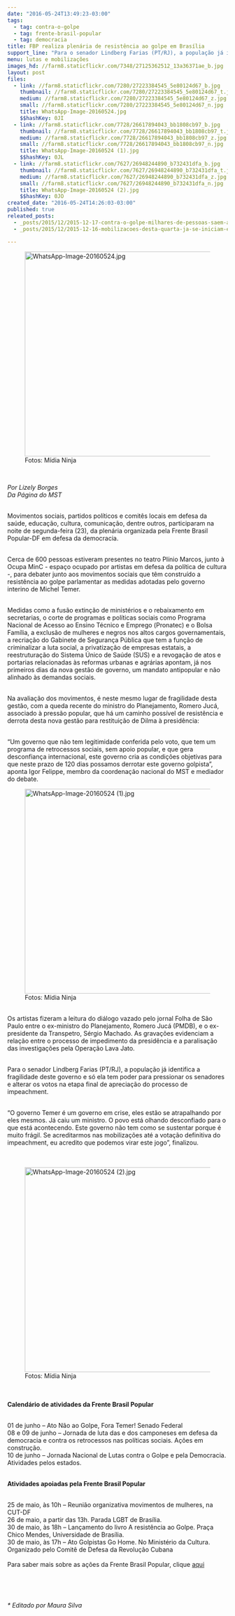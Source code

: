```yaml
---
date: "2016-05-24T13:49:23-03:00"
tags:
  - tag: contra-o-golpe
  - tag: frente-brasil-popular
  - tag: democracia
title: FBP realiza plenária de resistência ao golpe em Brasília
support_line: "Para o senador Lindberg Farias (PT/RJ), a população já identifica a fragilidade deste governo "
menu: lutas e mobilizações
images_hd: //farm8.staticflickr.com/7348/27125362512_13a36371ae_b.jpg
layout: post
files:
  - link: //farm8.staticflickr.com/7280/27223384545_5e80124d67_b.jpg
    thumbnail: //farm8.staticflickr.com/7280/27223384545_5e80124d67_t.jpg
    medium: //farm8.staticflickr.com/7280/27223384545_5e80124d67_z.jpg
    small: //farm8.staticflickr.com/7280/27223384545_5e80124d67_n.jpg
    title: WhatsApp-Image-20160524.jpg
    $$hashKey: 0JI
  - link: //farm8.staticflickr.com/7728/26617894043_bb1808cb97_b.jpg
    thumbnail: //farm8.staticflickr.com/7728/26617894043_bb1808cb97_t.jpg
    medium: //farm8.staticflickr.com/7728/26617894043_bb1808cb97_z.jpg
    small: //farm8.staticflickr.com/7728/26617894043_bb1808cb97_n.jpg
    title: WhatsApp-Image-20160524 (1).jpg
    $$hashKey: 0JL
  - link: //farm8.staticflickr.com/7627/26948244890_b732431dfa_b.jpg
    thumbnail: //farm8.staticflickr.com/7627/26948244890_b732431dfa_t.jpg
    medium: //farm8.staticflickr.com/7627/26948244890_b732431dfa_z.jpg
    small: //farm8.staticflickr.com/7627/26948244890_b732431dfa_n.jpg
    title: WhatsApp-Image-20160524 (2).jpg
    $$hashKey: 0JO
created_date: "2016-05-24T14:26:03-03:00"
published: true
releated_posts:
  - _posts/2015/12/2015-12-17-contra-o-golpe-milhares-de-pessoas-saem-as-ruas-na-bahia.md
  - _posts/2015/12/2015-12-16-mobilizacoes-desta-quarta-ja-se-iniciam-em-diversas-partes-do-brasil.md

---
```

<figure class="image"><img alt="WhatsApp-Image-20160524.jpg" height="467" src="//farm8.staticflickr.com/7280/27223384545_5e80124d67_b.jpg" width="700" />
<figcaption>Fotos: M&iacute;dia Ninja&nbsp;</figcaption>
</figure>

<p>&nbsp;</p>

<p><em>Por Lizely&nbsp;Borges<br />
Da P&aacute;gina do MST</em></p>

<p><br />
Movimentos sociais, partidos pol&iacute;ticos e comit&ecirc;s locais em defesa da sa&uacute;de, educa&ccedil;&atilde;o, cultura, comunica&ccedil;&atilde;o, dentre outros,&nbsp;participaram na noite de segunda-feira (23), da plen&aacute;ria organizada&nbsp;pela Frente Brasil Popular-DF em defesa da democracia.</p>

<p><br />
Cerca de 600 pessoas estiveram presentes no teatro Pl&iacute;nio Marcos, junto &agrave; Ocupa MinC -&nbsp;espa&ccedil;o ocupado por artistas em defesa da pol&iacute;tica de cultura -,&nbsp;para debater junto aos movimentos sociais que t&ecirc;m constru&iacute;do a resist&ecirc;ncia ao golpe parlamentar as medidas adotadas pelo governo interino de Michel Temer.</p>

<p><br />
Medidas como&nbsp;a fus&atilde;o extin&ccedil;&atilde;o de minist&eacute;rios e o rebaixamento em secretarias, o corte de programas e pol&iacute;ticas sociais como Programa Nacional de Acesso ao Ensino T&eacute;cnico e Emprego (<wbr />Pronatec) e o Bolsa Fam&iacute;lia, a exclus&atilde;o de mulheres e negros nos altos cargos governamentais, a recria&ccedil;&atilde;o do Gabinete de Seguran&ccedil;a P&uacute;blica que tem a&nbsp;fun&ccedil;&atilde;o de criminalizar&nbsp;a luta social, a privatiza&ccedil;&atilde;o de empresas estatais, a reestrutura&ccedil;&atilde;o do Sistema &Uacute;nico de Sa&uacute;de (SUS) e a revoga&ccedil;&atilde;o de atos e portarias relacionadas &agrave;s reformas urbanas e agr&aacute;rias apontam, j&aacute; nos primeiros dias da nova gest&atilde;o de governo, um mandato antipopular e n&atilde;o alinhado &agrave;s demandas sociais. &nbsp;</p>

<p><br />
Na avalia&ccedil;&atilde;o dos movimentos, &eacute; neste mesmo lugar de fragilidade desta gest&atilde;o, com a queda recente do ministro do Planejamento, Romero Juc&aacute;, associado &agrave; press&atilde;o popular, que h&aacute; um caminho poss&iacute;vel de resist&ecirc;ncia e derrota desta nova gest&atilde;o para restitui&ccedil;&atilde;o de Dilma &agrave; presid&ecirc;ncia:</p>

<p><br />
&ldquo;Um governo que n&atilde;o tem legitimidade conferida pelo voto, que tem um programa de retrocessos sociais, sem apoio popular, e que gera desconfian&ccedil;a internacional, este governo cria as condi&ccedil;&otilde;es objetivas para que neste prazo de 120 dias possamos derrotar este governo golpista&rdquo;, aponta Igor Felippe, membro da coordena&ccedil;&atilde;o nacional do MST e mediador do debate.</p>

<figure class="image"><img alt="WhatsApp-Image-20160524 (1).jpg" height="467" src="//farm8.staticflickr.com/7728/26617894043_bb1808cb97_b.jpg" width="700" />
<figcaption>Fotos: M&iacute;dia Ninja&nbsp;</figcaption>
</figure>

<p><br />
Os artistas fizeram a leitura do di&aacute;logo vazado pelo jornal Folha de S&atilde;o Paulo&nbsp;entre o ex-ministro do Planejamento, Romero Juc&aacute; (PMDB),&nbsp;e o ex-presidente da Transpetro, S&eacute;rgio Machado. As grava&ccedil;&otilde;es&nbsp;evidenciam a rela&ccedil;&atilde;o entre o processo de impedimento da presid&ecirc;ncia e a paralisa&ccedil;&atilde;o das investiga&ccedil;&otilde;es pela Opera&ccedil;&atilde;o Lava Jato.</p>

<p><br />
Para o senador Lindberg Farias (PT/RJ),&nbsp;a popula&ccedil;&atilde;o j&aacute; identifica a fragilidade deste governo e s&oacute; ela&nbsp;tem poder para pressionar os senadores e&nbsp;alterar os votos na etapa final de aprecia&ccedil;&atilde;o do processo de impeachment.</p>

<p><br />
&ldquo;O governo Temer &eacute; um governo em crise, eles est&atilde;o se atrapalhando por eles mesmos. J&aacute; caiu um ministro. O povo est&aacute; olhando desconfiado para o que est&aacute; acontecendo. Este governo n&atilde;o tem como se sustentar porque &eacute; muito fr&aacute;gil. Se&nbsp;acreditarmos nas&nbsp;mobiliza&ccedil;&otilde;es&nbsp;at&eacute; a vota&ccedil;&atilde;o definitiva do impeachment, eu acredito que podemos&nbsp;virar este jogo&rdquo;, finalizou.<br />
<br />
&nbsp;</p>

<figure class="image"><img alt="WhatsApp-Image-20160524 (2).jpg" height="467" src="//farm8.staticflickr.com/7627/26948244890_b732431dfa_b.jpg" width="700" />
<figcaption>Fotos: M&iacute;dia Ninja&nbsp;</figcaption>
</figure>

<p><br />
<br />
<strong>Calend&aacute;rio de atividades da Frente Brasil Popular</strong></p>

<p><br />
01 de junho &ndash; Ato N&atilde;o ao Golpe, Fora Temer! Senado Federal<br />
08 e 09 de junho &ndash; Jornada de luta das e dos camponeses em defesa da democracia e contra os retrocessos nas pol&iacute;ticas sociais. A&ccedil;&otilde;es em constru&ccedil;&atilde;o.<br />
10 de junho &ndash; Jornada Nacional de Lutas contra o Golpe e pela Democracia. Atividades pelos estados.</p>

<p><br />
<strong>Atividades apoiadas pela Frente Brasil Popular</strong></p>

<p><br />
25 de maio, &agrave;s 10h &ndash; Reuni&atilde;o organizativa movimentos de mulheres, na CUT-DF<br />
26 de maio, a partir das 13h. Parada LGBT de Bras&iacute;lia.<br />
30 de maio, &agrave;s 18h &ndash; Lan&ccedil;amento do livro A resist&ecirc;ncia ao Golpe. Pra&ccedil;a Chico Mendes, Universidade de Bras&iacute;lia.<br />
30 de maio, &agrave;s 17h &ndash; Ato Golpistas Go Home. No Minist&eacute;rio da Cultura. Organizado pelo Comit&ecirc; de Defesa da Revolu&ccedil;&atilde;o Cubana<br />
&nbsp;<br />
Para saber mais sobre as a&ccedil;&otilde;es da Frente Brasil Popular, clique <a href="http://www.frentebrasilpopular.com.br/">aqui</a></p>

<p>&nbsp;</p>

<p>&nbsp;</p>

<p><em>* Editado por Maura Silva&nbsp;</em></p>
